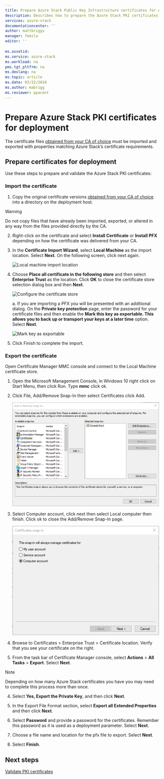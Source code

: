 ```yaml
---
title: Prepare Azure Stack Public Key Infrastructure certificates for Azure Stack integrated systems deployment | Microsoft Docs
description: Describes how to prepare the Azure Stack PKI certificates for Azure Stack integrated systems.
services: azure-stack
documentationcenter: ''
author: mattbriggs
manager: femila
editor: ''

ms.assetid: 
ms.service: azure-stack
ms.workload: na
pms.tgt_pltfrm: na
ms.devlang: na
ms.topic: article
ms.date: 03/22/2018
ms.author: mabrigg
ms.reviewer: ppacent
---
```


# Prepare Azure Stack PKI certificates for deployment
The certificate files [obtained from your CA of choice](azure-stack-get-pki-certs.md) must be imported and exported with properties matching Azure Stack’s certificate requirements.


## Prepare certificates for deployment
Use these steps to prepare and validate the Azure Stack PKI certificates: 

### Import the certificate

1.	Copy the original certificate versions [obtained from your CA of choice](azure-stack-get-pki-certs.md) into a directory on the deployment host. 
  > [!WARNING]
  > Do not copy files that have already been imported, exported, or altered in any way from the files provided directly by the CA.

2.	Right-click on the certificate and select **Install Certificate** or **Install PFX** depending on how the certificate was delivered from your CA.

3. In the **Certificate Import Wizard**, select **Local Machine** as the import location. Select **Next**. On the following screen, click next again.

    ![Local machine import location](.\media\prepare-pki-certs\1.png)

4.	Choose **Place all certificate in the following store** and then select **Enterprise Trust** as the location. Click **OK** to close the certificate store selection dialog box and then **Next**.

    ![Configure the certificate store](.\media\prepare-pki-certs\3.png)

    a. If you are importing a PFX you will be presented with an additional dialog. On the **Private key protection** page, enter the password for your certificate files and then enable the **Mark this key as exportable. This allows you to back up or transport your keys at a later time** option. Select **Next**.

    ![Mark key as exportable](.\media\prepare-pki-certs\2.png)

5. Click Finish to complete the import.

### Export the certificate

Open Certificate Manager MMC console and connect to the Local Machine certificate store.

1. Open the Microsoft Management Console, in Windows 10 right click on Start Menu, then click Run. Type **mmc** click ok.

2. Click File, Add/Remove Snap-In then select Certificates click Add.

    ![Add Certificates Snap-in](.\media\prepare-pki-certs\mmc-2.png)
 
3. Select Computer account, click next then select Local computer then finish. Click ok to close the Add/Remove Snap-In page.

    ![Add Certificates Snap-in](.\media\prepare-pki-certs\mmc-3.png)

4. Browse to Certificates > Enterprise Trust > Certificate location. Verify that you see your certificate on the right.

5. From the task bar of Certificate Manager console, select **Actions** > **All Tasks** > **Export**. Select **Next**.

  > [!NOTE]
  > Depending on how many Azure Stack certificates you have you may need to complete this process more than once.

4. Select **Yes, Export the Private Key**, and then click **Next**.

5. In the Export File Format section, select **Export all Extended Properties** and then click **Next**.

6. Select **Password** and provide a password for the certificates. Remember this password as it is used as a deployment parameter. Select **Next**.

7. Choose a file name and location for the pfx file to export. Select **Next**.

8. Select **Finish**.

## Next steps
[Validate PKI certificates](azure-stack-validate-pki-certs.md)